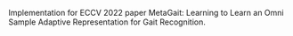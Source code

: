 Implementation for ECCV 2022 paper MetaGait: Learning to Learn an Omni Sample Adaptive Representation for Gait Recognition.
